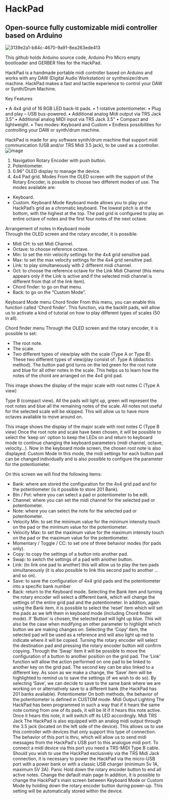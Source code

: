 # HackPad
## Open-source fully customizable midi controller based on Arduino
![3139e2a1-b84c-4670-9a91-8ea263ede413](https://github.com/TeraJaQ/HackPad/assets/20156060/f82f320f-b911-414d-b2c1-c404c2e3d3ac)

This github holds Arduino source code, Arduino Pro Micro empty bootloader and GERBER files for the HackPad.

HackPad is a handmade portable midi controller based on Arduino and works with any DAW (Digital Audio Workstation) or synthesizer/drum machine. HackPad makes a fast and tactile experience to control your DAW or Synth/Drum Machine.

Key Features

•	A 4x4 grid of 16 RGB LED back-lit pads.
•	1 rotative potentiometer.
•	Plug and play – USB bus-powered.
•	Additional analog Midi output via TRS Jack 3.5”
•	Additional analog MIDI input via TRS Jack 3.5"
•	Compact and lightweight.
•	Two modes: Keyboard and Custom
•	Endless possibilities for controlling your DAW or synth/drum machine.

HackPad is made for any software synth/drum machine that support midi communication (USB and/or TRS Midi 3.5 jack), to be used as a controller.
![image](https://github.com/TeraJaQ/HackPad/assets/20156060/a0b1fb45-4ec8-4103-9f4e-53aea013592d)
1.	Navigation Rotary Encoder with push button.
2.	Potentiometer.
3.	0.96” OLED display to manage the device.
4.	4x4 Pad grid.
Modes
From the OLED screen with the support of the Rotary Encoder, is possible to choose two different modes of use. The modes available are:
-	Keyboard.
-	Custom.
Keyboard Mode
Keyboard mode allows you to play your HackPad’s grid as a chromatic keyboard. The lowest pitch is at the bottom, with the highest at the top. The pad grid is configured to play an entire octave of notes and the first four notes of the next octave. 
 
Arrangement of notes in Keyboard mode                                  
Through the OLED screen and the rotary encoder, it is possible:
-	Midi CH: to set Midi Channel.
-	Octave: to choose reference octave.
-	Min: to set the min velocity settings for the 4x4 grid sensitive pad.
-	Max: to set the max velocity settings for the 4x4 grid sensitive pad.
-	Link: to play simultaneously with 2 different midi channel.  
-	Oct: to choose the reference octave for the Link Midi Channel (this menu appears only if the Link is active and if the selected midi channel is different from that of the link item).
-	Chord finder: to go on that menu.
-	Back: to go on the “Custom Mode”.

 
Keyboard Mode menu
Chord finder
From this menu, you can enable this function called 'Chord finder'. This function, via the backlit pads, will allow us to activate a kind of tutorial on how to play different types of scales (50 in all). 

 
Chord finder menu
Through the OLED screen and the rotary encoder, it is possible to set:
-	The root note.
-	The scale.
-	Two different types of view/play with the scale (Type A or Type B).
These two different types of view/play consist of:
Type A (didactics method). The button pad grid turns on the led green for the root note and blue for all other notes in the scale. This helps us to learn how the notes of the chord are arranged on the 4x4 grid pad.

 
This image shows the display of the major scale with root notes C (Type A view) 







Type B (compact view). All the pads will light up, green will represent the root notes and blue all the remaining notes of the scale. All notes not useful for the selected scale will be skipped. This will allow us to have more octaves available to move around on.
 
This image shows the display of the major scale with root notes C (Type B view) 
Once the root note and scale have been chosen, it will be possible to select the 'keep on' option to keep the LEDs on and return to keyboard mode to continue changing the keyboard parameters (midi channel, octave, velocity…). Now in the keyboard mode screen, the chosen root note is also displayed.
Custom Mode
In this mode, the midi settings for each button pad can be changed individually and is also possible to configure the parameter for the potentiometer.
 
On this screen we will find the following items:
-	Bank: where are stored the configuration for the 4x4 grid pad and for the potentiometer (is it possible to store 201 Bank).
-	Btn / Pot: where you can select a pad or potentiometer to be edit.
-	Channel: where you can set the midi channel for the selected pad or potentiometer.
-	Note: where you can select the note for the selected pad or potentiometer.
-	Velocity Min: to set the minimum value for the minimum intensity touch on the pad or the minimum value for the potentiometer.
-	Velocity Max: to set the maximum value for the maximum intensity touch on the pad or the maximum value for the potentiometer.
-	Momentary / Toggle / CC: to set one of three behavior modes (for pads only).
-	Copy: to copy the settings of a button into another pad.
-	Swap: to switch the settings of a pad with another button.
-	Link: (to link one pad to another) this will allow us to play the two pads simultaneously (it is also possible to link this second pad to another … and so on).
-	Save: to save the configuration of 4x4 grid pads and the potentiometer into a specific bank number
-	Back: return to the Keyboard mode.
Selecting the Bank item and turning the rotary encoder will select a different bank, which will change the settings of the entire grid pad and the potentiometer. In addition, again using the Bank item, it is possible to select the ‘reset’ item which will set the pads as we left them in keyboard mode (including Chord finder mode).
If ‘Button’ is chosen, the selected pad will light up blue. This will also be the case when modifying an other parameter to highlight which button we are making changes on.
Selecting the ‘Copy’ item, the selected pad will be used as a reference and will also light up red to indicate where it will be copied. Turning the rotary encoder will select the destination pad and pressing the rotary encoder button will confirm copying.
Through the ‘Swap’ item it will be possible to move the configuration of a button to another position on the grid pad.
The ‘Link’ function will allow the action performed on one pad to be linked to another key on the grid pad. The second key can be also linked to a different key.
As soon as we make a change, the ‘Save’ item will be highlighted to remind us to save the settings (if we wish to do so).
By selecting ‘Save’, we can decide to save to the same bank where we are working on or alternatively save to a different bank (the HackPad has 201 banks available).
Potentiometer
On both methods, the behavior of the potentiometer is defined in CUSTOM mode.
Midi Output Lighting
The HackPad has been programmed in such a way that if it hears the same note coming from one of its pads, it will be lit if it hears this note active. Once it hears this note, it will switch off its LED accordingly.
Midi TRS Jack
The HackPad is also equipped with an analog midi output through the 3.5 jack (located on the left side of the device). This allows us to use this controller with devices that only support this type of connection. The behavior of this port is thru, which will allow us to send midi messages from the HackPad's USB port to this analogue midi port. To connect a midi device via this port you need a TRS-MIDI Type B cable.
Should you wish to use the HackPad exclusively via the TRS Midi Jack connection, it is necessary to power the HackPad via the micro-USB port with a power bank or with a classic USB charger (minimum 5v 1A, maximum 5V 3A).
Panic
Hold down the rotary encoder button to end all active notes.
Change the default main page
In addition, it is possible to change the HackPad's main screen between Keyboard Mode or Custom Mode by holding down the rotary encoder button during power-up. This setting will be automatically stored within the device.
